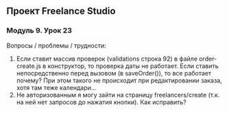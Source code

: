 <h2>Проект Freelance Studio</h2>
<h3>Модуль 9. Урок 23</h3>

Вопросы / проблемы / трудности:
1. Если ставит массив проверок (validations строка 92) в файле order-create.js в конструктор, то проверка даты не работает.
Если ставить непосредственно перед вызовом (в saveOrder()), то все работает почему?
При этом такого не происходит при редактировании заказа, хотя там теже календари...
2. Не авторизованным я могу зайти на страницу freelancers/create (т.к. на ней нет запросов до нажатия кнопки).
Как исправить?
